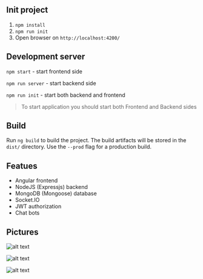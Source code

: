 ## Init project

1. `npm install`
2. `npm run init`
3. Open browser on `http://localhost:4200/`

## Development server
`npm start` - start frontend side

`npm run server` - start backend side

`npm run init` - start both backend and frontend

> To start application you should start both Frontend and Backend sides

## Build
Run `ng build` to build the project. The build artifacts will be stored in the `dist/` directory. Use the `--prod` flag for a production build.

## Featues
* Angular frontend
* NodeJS (Expressjs) backend
* MongoDB (Mongoose) database
* Socket.IO
* JWT authorization
* Chat bots

## Pictures

![alt text](http://charmingdate.ru/ang2/Screen%20Shot%202018-09-16%20at%2012.37.01.png)

![alt text](http://charmingdate.ru/ang2/Screen%20Shot%202018-09-16%20at%2012.37.52.png)

![alt text](http://charmingdate.ru/ang2/Screen%20Shot%202018-09-16%20at%2012.38.11.png)



